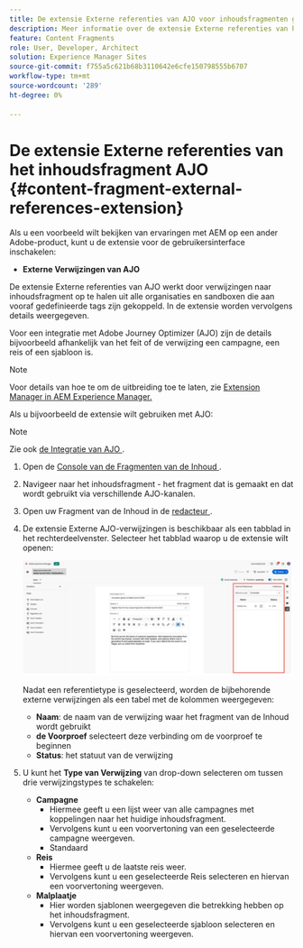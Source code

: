 ```yaml
---
title: De extensie Externe referenties van AJO voor inhoudsfragmenten gebruiken
description: Meer informatie over de extensie Externe referenties van het inhoudsfragment AJO
feature: Content Fragments
role: User, Developer, Architect
solution: Experience Manager Sites
source-git-commit: f755a5c621b68b3110642e6cfe150798555b6707
workflow-type: tm+mt
source-wordcount: '289'
ht-degree: 0%

---
```



# De extensie Externe referenties van het inhoudsfragment AJO {#content-fragment-external-references-extension}

Als u een voorbeeld wilt bekijken van ervaringen met AEM op een ander Adobe-product, kunt u de extensie voor de gebruikersinterface inschakelen:

* **Externe Verwijzingen van AJO**

De extensie Externe referenties van AJO werkt door verwijzingen naar inhoudsfragment op te halen uit alle organisaties en sandboxen die aan vooraf gedefinieerde tags zijn gekoppeld. In de extensie worden vervolgens details weergegeven.

Voor een integratie met Adobe Journey Optimizer (AJO) zijn de details bijvoorbeeld afhankelijk van het feit of de verwijzing een campagne, een reis of een sjabloon is.

>[!NOTE]
>
>Voor details van hoe te om de uitbreiding toe te laten, zie [ Extension Manager in AEM Experience Manager.](https://developer.adobe.com/uix/docs/extension-manager/)

Als u bijvoorbeeld de extensie wilt gebruiken met AJO:

>[!NOTE]
>
>Zie ook [ de Integratie van AJO ](https://experienceleague.adobe.com/nl/docs/journey-optimizer/using/integrations/aem-fragments).

1. Open de [ Console van de Fragmenten van de Inhoud ](/help/sites-cloud/administering/content-fragments/overview.md#content-fragments-console).

1. Navigeer naar het inhoudsfragment - het fragment dat is gemaakt en dat wordt gebruikt via verschillende AJO-kanalen.

1. Open uw Fragment van de Inhoud in de [ redacteur ](/help/sites-cloud/administering/content-fragments/managing.md#editing-the-content-of-your-fragment).

1. De extensie Externe AJO-verwijzingen is beschikbaar als een tabblad in het rechterdeelvenster. Selecteer het tabblad waarop u de extensie wilt openen:

   ![ de Externe uitbreiding van Verwijzingen van AJO ](/help/sites-cloud/administering/content-fragments/assets/cf-ajo-fragment-external-references-extension.png)

   Nadat een referentietype is geselecteerd, worden de bijbehorende externe verwijzingen als een tabel met de kolommen weergegeven:

   * **Naam**: de naam van de verwijzing waar het fragment van de Inhoud wordt gebruikt
   * **de Voorproef** selecteert deze verbinding om de voorproef te beginnen
   * **Status**: het statuut van de verwijzing

1. U kunt het **Type van Verwijzing** van drop-down selecteren om tussen drie verwijzingstypes te schakelen:

   * **Campagne**
      * Hiermee geeft u een lijst weer van alle campagnes met koppelingen naar het huidige inhoudsfragment.
      * Vervolgens kunt u een voorvertoning van een geselecteerde campagne weergeven.
      * Standaard
   * **Reis**
      * Hiermee geeft u de laatste reis weer.
      * Vervolgens kunt u een geselecteerde Reis selecteren en hiervan een voorvertoning weergeven.
   * **Malplaatje**
      * Hier worden sjablonen weergegeven die betrekking hebben op het inhoudsfragment.
      * Vervolgens kunt u een geselecteerde sjabloon selecteren en hiervan een voorvertoning weergeven.